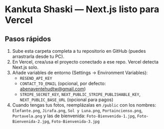 # Kankuta Shaski — Next.js listo para Vercel

## Pasos rápidos
1. Sube esta carpeta completa a tu repositorio en GitHub (puedes arrastrarla desde tu PC).
2. En Vercel, crea/usa el proyecto conectado a ese repo. Vercel detecta Next.js solo.
3. Añade variables de entorno (Settings → Environment Variables):
   - `RESEND_API_KEY`
   - `CONTACT_TO_EMAIL` (opcional, por defecto: abenaventehudtw@gmail.com)
   - `STRIPE_SECRET_KEY`, `NEXT_PUBLIC_STRIPE_PUBLISHABLE_KEY`, `NEXT_PUBLIC_BASE_URL` (opcional para pagos)
4. Cuando tengas tus fotos, reemplázalas en `/public` con los nombres:
   `Elefante.png`, `Jirafa.png`, `Sol y Luna.png`, `Portaincienso.png`, `Portavela.png` y las de bienvenida:
   `Foto-Bienvenida-1.jpg`, `Foto-Bienvenida-2.jpg`, `Foto-Bienvenida-3.jpg`
